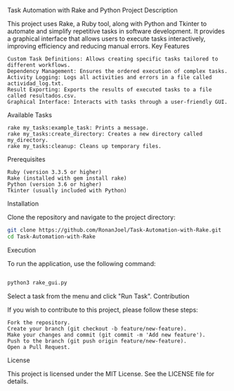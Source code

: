 Task Automation with Rake and Python
Project Description

This project uses Rake, a Ruby tool, along with Python and Tkinter to automate and simplify repetitive tasks in software development. It provides a graphical interface that allows users to execute tasks interactively, improving efficiency and reducing manual errors.
Key Features

    Custom Task Definitions: Allows creating specific tasks tailored to different workflows.
    Dependency Management: Ensures the ordered execution of complex tasks.
    Activity Logging: Logs all activities and errors in a file called actividad_log.txt.
    Result Exporting: Exports the results of executed tasks to a file called resultados.csv.
    Graphical Interface: Interacts with tasks through a user-friendly GUI.

Available Tasks

    rake my_tasks:example_task: Prints a message.
    rake my_tasks:create_directory: Creates a new directory called my_directory.
    rake my_tasks:cleanup: Cleans up temporary files.

Prerequisites

    Ruby (version 3.3.5 or higher)
    Rake (installed with gem install rake)
    Python (version 3.6 or higher)
    Tkinter (usually included with Python)

Installation

Clone the repository and navigate to the project directory:

```bash
git clone https://github.com/RonanJoel/Task-Automation-with-Rake.git
cd Task-Automation-with-Rake

```

Execution

To run the application, use the following command:

```bash

python3 rake_gui.py

```

Select a task from the menu and click "Run Task".
Contribution

If you wish to contribute to this project, please follow these steps:

    Fork the repository.
    Create your branch (git checkout -b feature/new-feature).
    Make your changes and commit (git commit -m 'Add new feature').
    Push to the branch (git push origin feature/new-feature).
    Open a Pull Request.

License

This project is licensed under the MIT License. See the LICENSE file for details.

